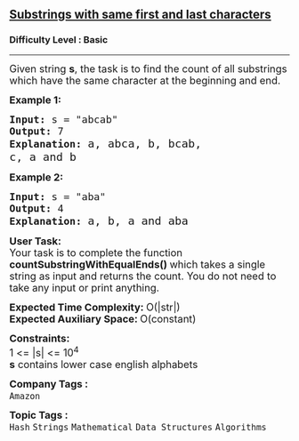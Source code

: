 <h2><a href="https://practice.geeksforgeeks.org/problems/substrings-with-similar-first-and-last-characters3644/1?page=3&difficulty[]=-1&category[]=Strings&sortBy=submissions">Substrings with same first and last characters</a></h2><h3>Difficulty Level : Basic</h3><hr><div class="problems_problem_content__Xm_eO"><p><span style="font-size:18px">Given string <strong>s</strong>, the task is to find the count of all substrings which have the same character at the beginning and end.</span></p>

<p><span style="font-size:18px"><strong>Example 1:</strong></span></p>

<pre><span style="font-size:18px"><strong>Input:</strong> s = "abcab"
<strong>Output:</strong> 7
<strong>Explanation:</strong> </span><span style="font-size:20px">a, abca, b, bcab, 
c, a and b</span></pre>

<p><span style="font-size:18px"><strong>Example 2:</strong></span></p>

<pre><span style="font-size:18px"><strong>Input:</strong> s = "aba"
<strong>Output:</strong> 4
<strong>Explanation:</strong> </span><span style="font-size:20px">a, b, a and aba</span></pre>

<p><span style="font-size:18px"><strong>User Task:</strong><br>
Your task is to complete the function <strong>countSubstringWithEqualEnds()&nbsp;</strong>which takes a single string as input and returns the count. You do not need to take any input or print anything.</span></p>

<p><span style="font-size:18px"><strong>Expected Time Complexity:&nbsp;</strong>O(|str|)<br>
<strong>Expected Auxiliary Space:&nbsp;</strong>O(constant)</span></p>

<p><span style="font-size:18px"><strong>Constraints:</strong><br>
1 &lt;= |s| &lt;= 10<sup>4</sup></span><br>
<span style="font-size:18px"><strong>s</strong> contains lower case english alphabets</span></p>
</div><p><span style=font-size:18px><strong>Company Tags : </strong><br><code>Amazon</code>&nbsp;<br><p><span style=font-size:18px><strong>Topic Tags : </strong><br><code>Hash</code>&nbsp;<code>Strings</code>&nbsp;<code>Mathematical</code>&nbsp;<code>Data Structures</code>&nbsp;<code>Algorithms</code>&nbsp;
